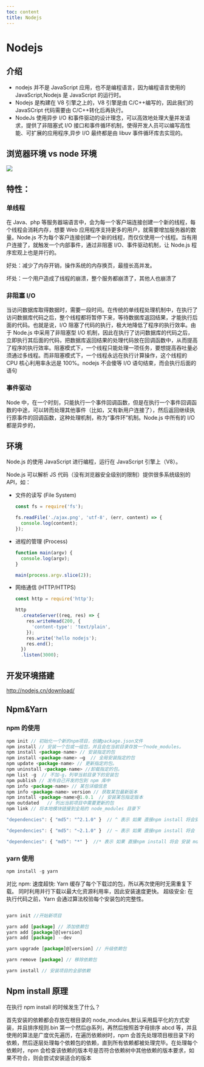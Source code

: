 ```yaml
---
toc: content
title: Nodejs
---
```


# Nodejs

## 介绍

- nodejs 并不是 JavaScript 应用，也不是编程语言，因为编程语言使用的 JavaScript,Nodejs 是 JavaScript 的运行时。
- Nodejs 是构建在 V8 引擎之上的，V8 引擎是由 C/C++编写的，因此我们的 JavaSCript 代码需要由 C/C++转化后再执行。
- NodeJs 使用异步 I/O 和事件驱动的设计理念，可以高效地处理大量并发请求，提供了非阻塞式 I/O 接口和事件循环机制，使得开发人员可以编写高性能、可扩展的应用程序,异步 I/O 最终都是由 libuv 事件循环库去实现的。

## 浏览器环境 vs node 环境

![](/images/node/image1.png)

## 特性：

### 单线程

在 Java、php 等服务器端语言中，会为每一个客户端连接创建一个新的线程，每个线程会消耗内存，想要 Web 应用程序支持更多的用户，就需要增加服务器的数量。Node.js 不为每个客户连接创建一个新的线程，而仅仅使用一个线程。当有用户连接了，就触发一个内部事件，通过非阻塞 I/O、事件驱动机制，让 Node.js 程序宏观上也是并行的。

好处：减少了内存开销，操作系统的内存换页，最擅长高并发。

坏处：一个用户造成了线程的崩溃，整个服务都崩溃了，其他人也崩溃了

### 非阻塞 I/O

当访问数据库取得数据时，需要一段时间。在传统的单线程处理机制中，在执行了访问数据库代码之后，整个线程都将暂停下来，等待数据库返回结果，才能执行后面的代码。也就是说，I/O 阻塞了代码的执行，极大地降低了程序的执行效率。由于 Node.js 中采用了非阻塞型 I/O 机制，因此在执行了访问数据库的代码之后，立即执行其后面的代码，把数据库返回结果的处理代码放在回调函数中，从而提高了程序的执行效率。阻塞模式下，一个线程只能处理一项任务，要想提高吞吐量必须通过多线程。而非阻塞模式下，一个线程永远在执行计算操作，这个线程的 CPU 核心利用率永远是 100%。nodejs 不会傻等 I/O 语句结束，而会执行后面的语句

### 事件驱动

Node 中，在一个时刻，只能执行一个事件回调函数，但是在执行一个事件回调函数的中途，可以转而处理其他事件（比如，又有新用户连接了），然后返回继续执行原事件的回调函数，这种处理机制，称为“事件环”机制。Node.js 中所有的 I/O 都是异步的，

## 环境

Node.js 的使用 JavaScript 进行编程，运行在 JavaScript 引擎上（V8）。

Node.js 可以解析 JS 代码（没有浏览器安全级别的限制）提供很多系统级别的 API，如：

- 文件的读写 (File System)

  ```js
  const fs = require('fs');

  fs.readFile('./ajax.png', 'utf-8', (err, content) => {
    console.log(content);
  });
  ```

- 进程的管理 (Process)

  ```js
  function main(argv) {
    console.log(argv);
  }

  main(process.argv.slice(2));
  ```

- 网络通信 (HTTP/HTTPS)

  ```js
  const http = require('http');

  http
    .createServer((req, res) => {
      res.writeHead(200, {
        'content-type': 'text/plain',
      });
      res.write('hello nodejs');
      res.end();
    })
    .listen(3000);
  ```

## 开发环境搭建

http://nodejs.cn/download/

## Npm&Yarn

### npm 的使用

```js
npm init // 初始化一个新的npm项目，创建package.json文件
npm install // 安装一个包或一组包，并且会在当前目录存放一个node_modules。
npm install <package-name> // 安装指定的包
npm install <package-name> –g  // 全局安装指定的包
npm update <package-name> // 更新指定的包。
npm uninstall <package-name> //卸载指定的包。
npm list -g  // 不加-g，列举当前目录下的安装包
npm publish // 发布自己开发的包到 npm 库中
npm info <package-name> // 某包详细信息
npm info <package-name> version // 获取某包最新版本
npm install <package-name>@1.0.1  // 安装某包指定版本
npm outdated   // 列出当前项目中需要更新的包
npm link // 将本地模块链接到全局的 node_modules 目录下

"dependencies": { "md5": "^2.1.0" }  // ^ 表示 如果 直接npm install 将会安装md5  2.*.* 最新版本

"dependencies": { "md5": "~2.1.0" }  // ~ 表示 如果 直接npm install 将会 安装md5 2.1.*  最新版本

"dependencies": { "md5": "*" }  //* 表示 如果 直接npm install 将会 安装 md5  最新版本
```

### yarn 使用

```js
npm install -g yarn
```

对比 npm:
速度超快: Yarn 缓存了每个下载过的包，所以再次使用时无需重复下载。 同时利用并行下载以最大化资源利用率，因此安装速度更快。
超级安全: 在执行代码之前，Yarn 会通过算法校验每个安装包的完整性。

```js

yarn init //开始新项目

yarn add [package] // 添加依赖包
yarn add [package]@[version]
yarn add [package] --dev

yarn upgrade [package]@[version] // 升级依赖包

yarn remove [package] // 移除依赖包

yarn install // 安装项目的全部依赖
```

## Npm install 原理

在执行 npm install 的时候发生了什么？

首先安装的依赖都会存放在根目录的 node_modules,默认采用扁平化的方式安装，并且排序规则.bin 第一个然后@系列，再然后按照首字母排序 abcd 等，并且使用的算法是广度优先遍历，在遍历依赖树时，npm 会首先处理项目根目录下的依赖，然后逐层处理每个依赖包的依赖，直到所有依赖都被处理完毕。在处理每个依赖时，npm 会检查该依赖的版本号是否符合依赖树中其他依赖的版本要求，如果不符合，则会尝试安装适合的版本

